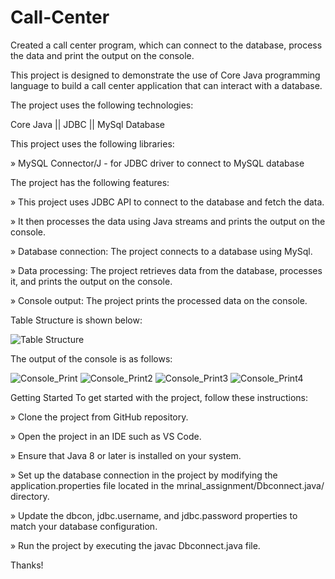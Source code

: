 # Call-Center
Created a call center program, which can connect to the database, process the data and print the output on the console. 

This project is designed to demonstrate the use of Core Java programming language to build a call center application that can interact with a database.


The project uses the following technologies:

Core Java ||
JDBC ||
MySql Database

This project uses the following libraries:

» MySQL Connector/J - for JDBC driver to connect to MySQL database


The project has the following features:

» This project uses JDBC API to connect to the database and fetch the data. <br>

» It then processes the data using Java streams and prints the output on the console. <br>

» Database connection: The project connects to a database using MySql.

» Data processing: The project retrieves data from the database, processes it, and prints the output on the console.

» Console output: The project prints the processed data on the console.

Table Structure is shown below:

![Table Structure](https://user-images.githubusercontent.com/69083112/231589230-0edf5e9e-22c4-4ea0-af9b-6c311787173f.png)


The output of the console is as follows:

![Console_Print](https://user-images.githubusercontent.com/69083112/231589448-56332ba5-be2e-466b-9a77-339a2aeb3c26.png)
![Console_Print2](https://user-images.githubusercontent.com/69083112/231585775-0e2c31a7-d76b-4cdf-9e3a-2ea85ef71b82.png)
![Console_Print3](https://user-images.githubusercontent.com/69083112/231585800-a76c709b-2750-4b5c-8f89-d622050fea8c.png)
![Console_Print4](https://user-images.githubusercontent.com/69083112/231585825-486a5a2f-8730-4b48-8527-544aaa5d8d1f.png)



Getting Started
To get started with the project, follow these instructions:

» Clone the project from GitHub repository. <br>

» Open the project in an IDE such as VS Code.

» Ensure that Java 8 or later is installed on your system.

» Set up the database connection in the project by modifying the application.properties file located in the mrinal_assignment/Dbconnect.java/ directory. 

» Update the dbcon, jdbc.username, and jdbc.password properties to match your database configuration.

» Run the project by executing the javac Dbconnect.java file.

Thanks!




